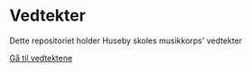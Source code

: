 Vedtekter
=========

Dette repositoriet holder Huseby skoles musikkorps' vedtekter

[Gå til vedtektene](vedtekter.md)
